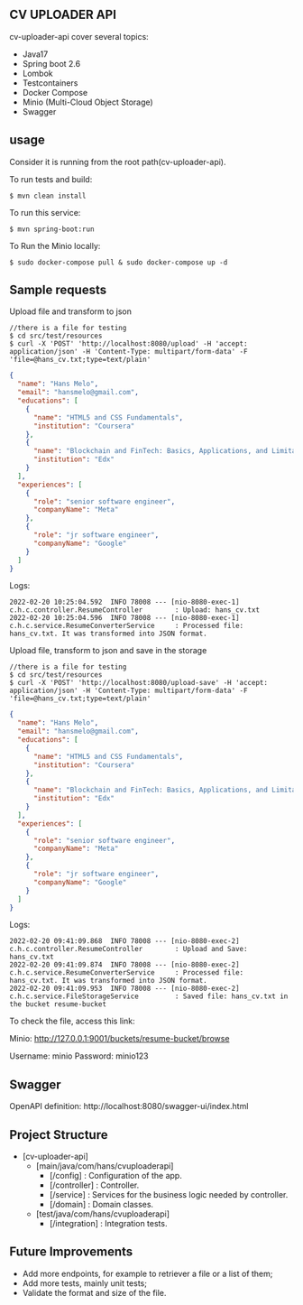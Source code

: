 ## CV UPLOADER API

cv-uploader-api cover several topics:

- Java17
- Spring boot 2.6
- Lombok
- Testcontainers
- Docker Compose
- Minio (Multi-Cloud Object Storage)
- Swagger

## usage
Consider it is running from the root path(cv-uploader-api).

To run tests and build:

```shell
$ mvn clean install
```

To run this service:

```shell
$ mvn spring-boot:run
```

To Run the Minio locally:

```shell
$ sudo docker-compose pull & sudo docker-compose up -d
```


## Sample requests

Upload file and transform to json
```shell
//there is a file for testing 
$ cd src/test/resources
$ curl -X 'POST' 'http://localhost:8080/upload' -H 'accept: application/json' -H 'Content-Type: multipart/form-data' -F 'file=@hans_cv.txt;type=text/plain'
```
```json
{
  "name": "Hans Melo",
  "email": "hansmelo@gmail.com",
  "educations": [
    {
      "name": "HTML5 and CSS Fundamentals",
      "institution": "Coursera"
    },
    {
      "name": "Blockchain and FinTech: Basics, Applications, and Limitations",
      "institution": "Edx"
    }
  ],
  "experiences": [
    {
      "role": "senior software engineer",
      "companyName": "Meta"
    },
    {
      "role": "jr software engineer",
      "companyName": "Google"
    }
  ]
}
```
Logs:
```shell
2022-02-20 10:25:04.592  INFO 78008 --- [nio-8080-exec-1] c.h.c.controller.ResumeController        : Upload: hans_cv.txt
2022-02-20 10:25:04.596  INFO 78008 --- [nio-8080-exec-1] c.h.c.service.ResumeConverterService     : Processed file: hans_cv.txt. It was transformed into JSON format.
```

Upload file, transform to json and save in the storage
```shell
//there is a file for testing
$ cd src/test/resources
$ curl -X 'POST' 'http://localhost:8080/upload-save' -H 'accept: application/json' -H 'Content-Type: multipart/form-data' -F 'file=@hans_cv.txt;type=text/plain'
```
```json
{
  "name": "Hans Melo",
  "email": "hansmelo@gmail.com",
  "educations": [
    {
      "name": "HTML5 and CSS Fundamentals",
      "institution": "Coursera"
    },
    {
      "name": "Blockchain and FinTech: Basics, Applications, and Limitations",
      "institution": "Edx"
    }
  ],
  "experiences": [
    {
      "role": "senior software engineer",
      "companyName": "Meta"
    },
    {
      "role": "jr software engineer",
      "companyName": "Google"
    }
  ]
}
```
Logs:
```shell
2022-02-20 09:41:09.868  INFO 78008 --- [nio-8080-exec-2] c.h.c.controller.ResumeController        : Upload and Save: hans_cv.txt
2022-02-20 09:41:09.874  INFO 78008 --- [nio-8080-exec-2] c.h.c.service.ResumeConverterService     : Processed file: hans_cv.txt. It was transformed into JSON format.
2022-02-20 09:41:09.953  INFO 78008 --- [nio-8080-exec-2] c.h.c.service.FileStorageService         : Saved file: hans_cv.txt in the bucket resume-bucket 
```
To check the file, access this link:

Minio: http://127.0.0.1:9001/buckets/resume-bucket/browse

Username: minio
Password: minio123

## Swagger
OpenAPI definition: http://localhost:8080/swagger-ui/index.html

## Project Structure
- [cv-uploader-api]
    - [main/java/com/hans/cvuploaderapi]
        - [/config] : Configuration of the app.
        - [/controller] : Controller.
        - [/service] : Services for the business logic needed by controller.
        - [/domain] : Domain classes.
    - [test/java/com/hans/cvuploaderapi]
        - [/integration] : Integration tests.

## Future Improvements
- Add more endpoints, for example to retriever a file or a list of them;
- Add more tests, mainly unit tests;
- Validate the format and size of the file.
